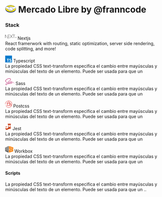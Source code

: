 # <img src="./public/icons/logo.png" alt="Logo" height="24px" > Mercado Libre by @franncode

### Stack

<img src="./public/images/stack/nextjs.svg" alt="Logo" height="22px"/> Nextjs  
React framerwork with routing, static optimization, server side rendering, code splitting, and more!

<img src="./public/images/stack/typescript.svg" alt="Logo" height="22px" > Typescript  
La propiedad CSS text-transform especifica el cambio entre mayúsculas y minúsculas del texto de un elemento. Puede ser usada para que un

<img src="./public/images/stack/sass.svg" alt="Logo" height="22px" > Sass  
La propiedad CSS text-transform especifica el cambio entre mayúsculas y minúsculas del texto de un elemento. Puede ser usada para que un

<img src="./public/images/stack/postcss.svg" alt="Logo" height="22px" > Postcss  
La propiedad CSS text-transform especifica el cambio entre mayúsculas y minúsculas del texto de un elemento. Puede ser usada para que un

<img src="./public/images/stack/jest.svg" alt="Logo" height="22px" > Jest  
La propiedad CSS text-transform especifica el cambio entre mayúsculas y minúsculas del texto de un elemento. Puede ser usada para que un

<img src="./public/images/stack/workbox.svg" alt="Logo" height="22px" > Workbox  
La propiedad CSS text-transform especifica el cambio entre mayúsculas y minúsculas del texto de un elemento. Puede ser usada para que un

#### Scripts
La propiedad CSS text-transform especifica el cambio entre mayúsculas y minúsculas del texto de un elemento. Puede ser usada para que un ..
